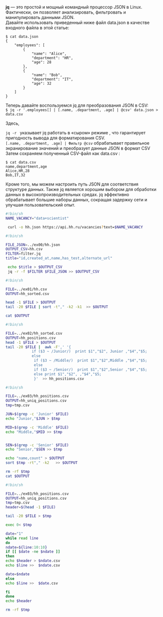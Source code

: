 **jq** — это простой и мощный командный процессор JSON в Linux.  
Фактически, он позволяет анализировать, фильтровать и манипулировать данными JSON.  
Давайте использовать приведенный ниже файл data.json в качестве входного файла в этой статье:
```
$ cat data.json
{
    "employees": [
        {
            "name": "Alice",
            "department": "HR",
            "age": 28
        },
        {
            "name": "Bob",
            "department": "IT",
            "age": 32
        }
    ]
}
```

Теперь давайте воспользуемся jq для преобразования JSON в CSV:  
`$ jq -r '.employees[] | [.name, .department, .age] | @csv' data.json > data.csv`

Здесь,

`jq -r ` указывает jq работать в «сыром» режиме , что гарантирует пригодность вывода для форматирования CSV.  
`[.name, .department, .age] | Фильтр @csv` обрабатывает правильное экранирование значений и преобразует данные JSON в формат CSV  
Затем сохраняем полученный CSV-файл как data.csv :  
```
$ cat data.csv
name,department,age
Alice,HR,28
Bob,IT,32
```

Кроме того, мы можем настроить путь JSON для соответствия структуре данных. Также jq является хорошим выбором для обработки данных в высокопроизводительных средах. jq эффективно обрабатывает большие наборы данных, сокращая задержку сети и улучшая пользовательский опыт.

```bash
#!bin/sh
NAME_VACANCY="data+scientist"

 curl -o hh.json https://api.hh.ru/vacancies?text=$NAME_VACANCY
```

```bash
#!bin/sh

FILE_JSON=../ex00/hh.json
OUTPUT_CSV=hh.csv
FILTER=filter.jq
title="id,created_at,name,has_test,alternate_url"

 echo $title > $OUTPUT_CSV
 jq -r -f $FILTER $FILE_JSON >> $OUTPUT_CSV
```

```bash
#!bin/sh

FILE=../ex01/hh.csv
OUTPUT=hh_sorted.csv

head -1 $FILE > $OUTPUT
tail -20 $FILE | sort -t"," -k2 -k1  >> $OUTPUT

cat $OUTPUT
```
```bash
#!bin/sh

FILE=../ex02/hh_sorted.csv
OUTPUT=hh_positions.csv
head -1 $FILE > $OUTPUT
tail -20 $FILE |  awk -F',' '{
            if ($3 ~ /Junior/)  print $1","$2", Junior ,"$4","$5;
            else
             if ($3 ~ /Middle/)  print $1","$2",Middle ,"$4","$5;
             else
             if ($3 ~ /Senior/)  print $1","$2",Senior ,"$4","$5;
             else print $1","$2", ,"$4","$5;
             }'  >> hh_positions.csv

```
```bash
#!bin/sh

FILE=../ex03/hh_positions.csv
OUTPUT=hh_uniq_positions.csv
tmp=tmp.csv

JUN=$(grep -c 'Junior' $FILE)
echo "Junior,"$JUN > $tmp

MID=$(grep -c 'Middle' $FILE)
echo "Middle,"$MID >> $tmp


SEN=$(grep -c 'Senior' $FILE)
echo "Senior,"$SEN >> $tmp

echo "name,count" > $OUTPUT
sort $tmp -rt"," -k2   >> $OUTPUT

rm -rf $tmp
cat $OUTPUT

```
```bash
#!bin/sh

FILE=../ex03/hh_positions.csv
OUTPUT=hh_uniq_positions.csv
tmp=tmp.csv
header=$(head -1 $FILE)

tail -20 $FILE > $tmp

exec 0< $tmp

date="1"
while read line
do
ndate=${line:10:10}
if [[ $date -ne $ndate ]]
then
echo $header > $ndate.csv
echo $line >>  $ndate.csv

date=$ndate
else
echo $line >>  $date.csv

fi
done
echo $header

rm -rf $tmp

```
